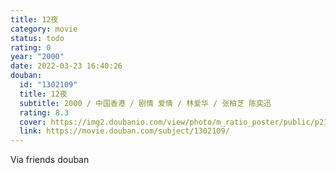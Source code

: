 ```yaml
---
title: 12夜
category: movie
status: todo
rating: 0
year: "2000"
date: 2022-03-23 16:40:26
douban:
  id: "1302109"
  title: 12夜
  subtitle: 2000 / 中国香港 / 剧情 爱情 / 林爱华 / 张柏芝 陈奕迅
  rating: 8.3
  cover: https://img2.doubanio.com/view/photo/m_ratio_poster/public/p2176182513.jpg
  link: https://movie.douban.com/subject/1302109/
---
```


Via friends douban 